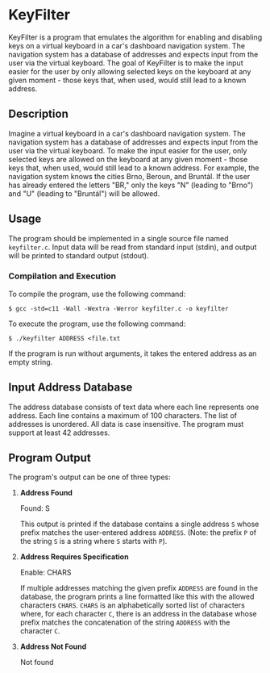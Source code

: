 # KeyFilter

KeyFilter is a program that emulates the algorithm for enabling and disabling keys on a virtual keyboard in a car's dashboard navigation system. The navigation system has a database of addresses and expects input from the user via the virtual keyboard. The goal of KeyFilter is to make the input easier for the user by only allowing selected keys on the keyboard at any given moment - those keys that, when used, would still lead to a known address.

## Description

Imagine a virtual keyboard in a car's dashboard navigation system. The navigation system has a database of addresses and expects input from the user via the virtual keyboard. To make the input easier for the user, only selected keys are allowed on the keyboard at any given moment - those keys that, when used, would still lead to a known address. For example, the navigation system knows the cities Brno, Beroun, and Bruntál. If the user has already entered the letters "BR," only the keys "N" (leading to "Brno") and "U" (leading to "Bruntál") will be allowed.

## Usage

The program should be implemented in a single source file named `keyfilter.c`. Input data will be read from standard input (stdin), and output will be printed to standard output (stdout).

### Compilation and Execution

To compile the program, use the following command:

```
$ gcc -std=c11 -Wall -Wextra -Werror keyfilter.c -o keyfilter
```

To execute the program, use the following command:

```
$ ./keyfilter ADDRESS <file.txt
```

If the program is run without arguments, it takes the entered address as an empty string.

## Input Address Database

The address database consists of text data where each line represents one address. Each line contains a maximum of 100 characters. The list of addresses is unordered. All data is case insensitive. The program must support at least 42 addresses.

## Program Output

The program's output can be one of three types:

1. **Address Found**

    Found: S

    This output is printed if the database contains a single address `S` whose prefix matches the user-entered address `ADDRESS`. (Note: the prefix `P` of the string `S` is a string where `S` starts with `P`).

2. **Address Requires Specification**

    Enable: CHARS

    If multiple addresses matching the given prefix `ADDRESS` are found in the database, the program prints a line formatted like this with the allowed characters `CHARS`. `CHARS` is an alphabetically sorted list of characters where, for each character `C`, there is an address in the database whose prefix matches the concatenation of the string `ADDRESS` with the character `C`.

3. **Address Not Found**

    Not found

